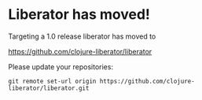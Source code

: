 # Liberator has moved!

Targeting a 1.0 release liberator has moved to

https://github.com/clojure-liberator/liberator

Please update your repositories:

    git remote set-url origin https://github.com/clojure-liberator/liberator.git